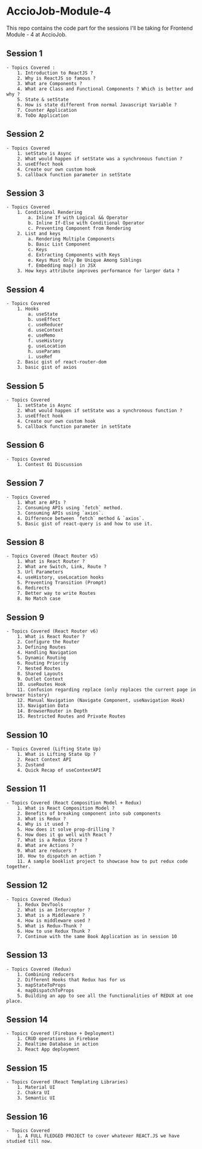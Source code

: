 # AccioJob-Module-4

This repo contains the code part for the sessions I'll be taking for Frontend Module - 4 at AccioJob.

## Session 1

    - Topics Covered :
        1. Introduction to ReactJS ?
        2. Why is ReactJS so famous ?
        3. What are Components ?
        4. What are Class and Functional Components ? Which is better and why ?
        5. State & setState
        6. How is state different from normal Javascript Variable ?
        7. Counter Application
        8. ToDo Application

## Session 2

    - Topics Covered
        1. setState is Async
        2. What would happen if setState was a synchronous function ?
        3. useEffect hook
        4. Create our own custom hook
        5. callback function parameter in setState

## Session 3

    - Topics Covered
        1. Conditional Rendering
            a. Inline If with Logical && Operator
            b. Inline If-Else with Conditional Operator
            c. Preventing Component from Rendering
        2. List and keys
            a. Rendering Multiple Components
            b. Basic List Component
            c. Keys
            d. Extracting Components with Keys
            e. Keys Must Only Be Unique Among Siblings
            f. Embedding map() in JSX
        3. How keys attribute improves performance for larger data ?

## Session 4

    - Topics Covered
        1. Hooks
            a. useState
            b. useEffect
            c. useReducer
            d. useContext
            e. useMemo
            f. useHistory
            g. useLocation
            h. useParams
            i. useRef
        2. Basic gist of react-router-dom
        3. basic gist of axios

## Session 5

    - Topics Covered
        1. setState is Async
        2. What would happen if setState was a synchronous function ?
        3. useEffect hook
        4. Create our own custom hook
        5. callback function parameter in setState

## Session 6

    - Topics Covered
        1. Contest 01 Discussion

## Session 7

    - Topics Covered
        1. What are APIs ?
        2. Consuming APIs using `fetch` method.
        3. Consuming APIs using `axios`.
        4. Difference between `fetch` method & `axios`.
        5. Basic gist of react-query is and how to use it.

## Session 8

    - Topics Covered (React Router v5)
        1. What is React Router ?
        2. What are Switch, Link, Route ?
        3. Url Parameters
        4. useHistory, useLocation hooks
        5. Preventing Transition (Prompt)
        6. Redirects
        7. Better way to write Routes
        8. No Match case

## Session 9

    - Topics Covered (React Router v6)
        1. What is React Router ?
        2. Configure the Router
        3. Defining Routes
        4. Handling Navigation
        5. Dynamic Routing
        6. Routing Priority
        7. Nested Routes
        8. Shared Layouts
        9. Outlet Context
        10. useRoutes Hook
        11. Confusion regarding replace (only replaces the current page in browser history)
        12. Manual Navigation (Navigate Component, useNavigation Hook)
        13. Navigation Data
        14. BrowserRouter in Depth
        15. Restricted Routes and Private Routes

## Session 10

    - Topics Covered (Lifting State Up)
        1. What is Lifting State Up ?
        2. React Context API
        3. Zustand
        4. Quick Recap of useContextAPI

## Session 11

    - Topics Covered (React Composition Model + Redux)
        1. What is React Composition Model ?
        2. Benefits of breaking component into sub components
        3. What is Redux ?
        4. Why is it used ?
        5. How does it solve prop-drilling ?
        6. How does it go well with React ?
        7. What is a Redux Store ?
        8. What are Actions ?
        9. What are reducers ?
        10. How to dispatch an action ?
        11. A sample booklist project to showcase how to put redux code together.

## Session 12

    - Topics Covered (Redux)
        1. Redux DevTools
        2. What is an Interceptor ?
        3. What is a Middleware ?
        4. How is middleware used ?
        5. What is Redux-Thunk ?
        6. How to use Redux Thunk ?
        7. Continue with the same Book Application as in session 10

## Session 13

    - Topics Covered (Redux)
        1. Combining reducers
        2. Different Hooks that Redux has for us
        3. mapStateToProps
        4. mapDispatchToProps
        5. Building an app to see all the functionalities of REDUX at one place.

## Session 14

    - Topics Covered (Firebase + Deployment)
        1. CRUD operations in Firebase
        2. Realtime Database in action
        3. React App deployment

## Session 15

    - Topics Covered (React Templating Libraries)
        1. Material UI
        2. Chakra UI
        3. Semantic UI

## Session 16

    - Topics Covered
        1. A FULL FLEDGED PROJECT to cover whatever REACT.JS we have studied till now.
